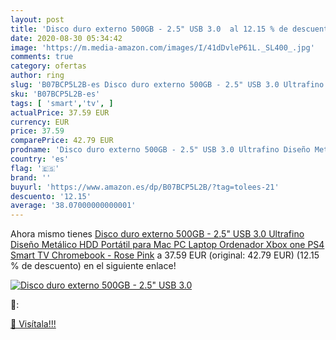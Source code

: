 ```yaml
---
layout: post
title: 'Disco duro externo 500GB - 2.5" USB 3.0  al 12.15 % de descuento'
date: 2020-08-30 05:34:42
image: 'https://m.media-amazon.com/images/I/41dDvleP61L._SL400_.jpg'
comments: true
category: ofertas
author: ring
slug: 'B07BCP5L2B-es Disco duro externo 500GB - 2.5" USB 3.0 Ultrafino Diseño...'
sku: 'B07BCP5L2B-es'
tags: [ 'smart','tv', ]
actualPrice: 37.59 EUR
currency: EUR
price: 37.59
comparePrice: 42.79 EUR
prodname: 'Disco duro externo 500GB - 2.5" USB 3.0 Ultrafino Diseño Metálico HDD Portátil para Mac  PC  Laptop  Ordenador  Xbox one  PS4  Smart TV  Chromebook - Rose Pink'
country: 'es'
flag: '🇪🇸'
brand: ''
buyurl: 'https://www.amazon.es/dp/B07BCP5L2B/?tag=tolees-21'
descuento: '12.15'
average: '38.07000000000001'
---
```


Ahora mismo tienes [Disco duro externo 500GB - 2.5" USB 3.0 Ultrafino Diseño Metálico HDD Portátil para Mac  PC  Laptop  Ordenador  Xbox one  PS4  Smart TV  Chromebook - Rose Pink](https://www.amazon.es/dp/B07BCP5L2B/?tag=tolees-21) a 37.59 EUR (original: 42.79 EUR) (12.15 %  de descuento) en el siguiente enlace!

[![Disco duro externo 500GB - 2.5" USB 3.0 ](https://m.media-amazon.com/images/I/41dDvleP61L._SL400_.jpg)](https://www.amazon.es/dp/B07BCP5L2B/?tag=tolees-21)

🔎:


[🛒 Visítala!!!](https://www.amazon.es/dp/B07BCP5L2B/?tag=tolees-21)

